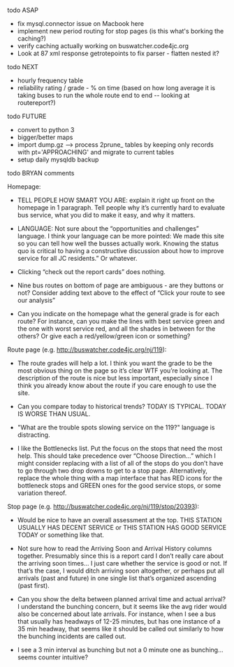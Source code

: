 todo ASAP
- fix mysql.connector issue on Macbook here
- implement new period routing for stop pages (is this what's borking the caching?)
- verify caching actually working on buswatcher.code4jc.org
- Look at 87 xml response getrotepoints to fix parser - flatten nested it?

todo NEXT
- hourly frequency table
- reliability rating / grade - % on time (based on how long average it is taking buses to run the whole route end to end -- looking at routereport?)

todo FUTURE
- convert to python 3
- bigger/better maps
- import dump.gz --> process 2prune_ tables by keeping only records with pt='APPROACHING' and migrate to current tables
- setup daily mysqldb backup

todo BRYAN comments

Homepage:

- TELL PEOPLE HOW SMART YOU ARE: explain it right up front on the homepage in 1 paragraph. Tell people why it’s currently hard to evaluate bus service, what you did to make it easy, and why it matters.

- LANGUAGE: Not sure about the “opportunities and challenges” language. I think your language can be more pointed: We made this site so you can tell how well the busses actually work. Knowing the status quo is critical to having a constructive discussion about how to improve service for all JC residents.” Or whatever.

- Clicking “check out the report cards” does nothing.

- Nine bus routes on bottom of page are ambiguous - are they buttons or not? Consider adding text above to the effect of “Click your route to see our analysis”

- Can you indicate on the homepage what the general grade is for each route? For instance, can you make the lines with best service green and the one with worst service red, and all the shades in between for the others? Or give each a red/yellow/green icon or something?

Route page (e.g. http://buswatcher.code4jc.org/nj/119):

- The route grades will help a lot. I think you want the grade to be the most obvious thing on the page so it’s clear WTF you’re looking at. The description of the route is nice but less important, especially since I think you already know about the route if you care enough to use the site.

- Can you compare today to historical trends? TODAY IS TYPICAL. TODAY IS WORSE THAN USUAL.

- "What are the trouble spots slowing service on the 119?" language is distracting.

- I like the Bottlenecks list. Put the focus on the stops that need the most help. This should take precedence over “Choose Direction…” which I might consider replacing with a list of all of the stops do you don’t have to go through two drop downs to get to a stop page. Alternatively, replace the whole thing with a map interface that has RED icons for the bottleneck stops and GREEN ones for the good service stops, or some variation thereof.

Stop page (e.g. http://buswatcher.code4jc.org/nj/119/stop/20393):

- Would be nice to have an overall assessment at the top. THIS STATION USUALLY HAS DECENT SERVICE or THIS STATION HAS GOOD SERVICE TODAY or something like that.

- Not sure how to read the Arriving Soon and Arrival History columns together. Presumably since this is a report card I don’t really care about the arriving soon times… I just care whether the service is good or not. If that’s the case, I would ditch arriving soon altogether, or perhaps put all arrivals (past and future) in one single list that’s organized ascending (past first).

- Can you show the delta between planned arrival time and actual arrival? I understand the bunching concern, but it seems like the avg rider would also be concerned about late arrivals. For instance, when I see a bus that usually has headways of 12-25 minutes, but has one instance of a 35 min headway, that seems like it should be called out similarly to how the bunching incidents are called out.

- I see a 3 min interval as bunching but not a 0 minute one as bunching… seems counter intuitive?

